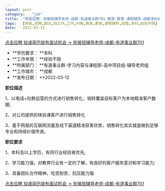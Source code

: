 ```yaml
---
layout:	post
category:	"job"
title:	"网易招聘：衔接班辅导老师-成都-有道事业群701-教育-教育-课程辅导-成都本科经验不限"
tags:	[网易,招聘,面试,找工作,工作,内推,教育,教育,课程辅导,成都,本科,经验不限]
date:	2022-03-12
---
```


[点击应聘 投递简历就有面试机会 ->  衔接班辅导老师-成都-有道事业群701](http://mobile.bole.netease.com/bole/boleDetail?id=38848&employeeId=346f03c3cda5f04c&key=all)



- **学历要求： **本科
- **工作年限： **经验不限
- **所属部门： **有道事业群-学习内容与课程部-高中项目组-辅导老师组
- **工作城市： **成都
- **发布日期： **2022-03-12



**职位描述**

1、以电话+社群运营的方式进行销售转化，销转覆盖目标客户为本地精准客户数据;

2、对公司提供的体验课客户进行销售转化

3、基于网易的互联网流量及线下渠道精准获客优势，销售转化其实就是做到足够专业和持续价值传递。





**职位要求**

1、本科及以上学历，有同行业经验者优先;

2、学习能力强，对教育行业有一定的了解，有良好的客户服务意识和学习能力;

3、具备团队合作精神，吃苦耐劳，抗压能力强



[点击应聘 投递简历就有面试机会 ->  衔接班辅导老师-成都-有道事业群701](http://mobile.bole.netease.com/bole/boleDetail?id=38848&employeeId=346f03c3cda5f04c&key=all)